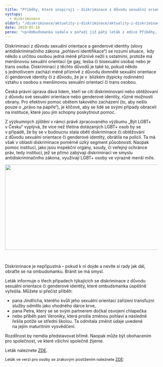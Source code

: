 ```yaml
---
title: "Příběhy, které inspirují – diskriminace z důvodu sexuální orientace a genderové identity"
vystupy:
  - diskriminace
oldUrl: "/diskriminace/aktuality-z-diskriminace/aktuality-z-diskriminace-2019/pribehy-ktere-inspiruji-diskriminace-z-duvodu-sexualni-orientace-a-genderove-identity/"
date: 2019-05-16
perex: "<p>Ombudsmanka vydala v pořadí již pátý leták z edice Příběhy, které inspirují, tentokrát na téma diskriminace z důvodu sexuální orientace a genderové identity. Jeho vydáním zároveň, mimo jiné, podporuje aktivity LGBT+ osob, spojené s Mezinárodním dnem proti homofobii, transfobii a bifobii, který připadá na 17. května. </p>"
---
```


<!-- imported from the old website -->

<p>Diskriminací z důvodu sexuální orientace a genderové identity (slovy antidiskriminačního zákona „pohlavní identifikace“) se rozumí situace,  kdy někdo s určitou osobou jedná méně příznivě nežli s ostatními, protože má menšinovou sexuální orientaci (je gay, lesba či bisexuální osoba) nebo je trans osoba. Diskriminací z těchto důvodů je také to, pokud někdo s jednotlivcem zachází méně příznivě z důvodu domnělé sexuální orientace či genderové identity či z důvodu, že je v  blízkém (typicky rodinném) vztahu s osobou s menšinovou sexuální orientací či trans osobou. </p> <p>Česká právní úprava dává lidem, kteří se cítí diskriminovaní nebo obtěžovaní z důvodu své sexuální orientace nebo genderové identity, různé možnosti obrany. Pro efektivní pomoc obětem takového zacházení (to, aby nešlo pouze o „právo na papíře“), je klíčové, aby se lidé se svými případy obraceli na instituce, které jsou jim schopny poskytnout pomoc. </p> <p>Z výzkumných zjištění v rámci právě zpracovaného výzkumu „Být LGBT+ v Česku“ vyplývá, že více než třetina dotázaných LGBT+ osob by se v případě, že by se v budoucnu stala obětí diskriminace či obtěžování z důvodu sexuální orientace či genderové identity, obrátila na policii. Ta má však v oblasti diskriminace poměrně úzký segment působnosti. Naopak pomoc institucí, jako jsou inspekční orgány, soudy, či veřejný ochránce práv, tedy institucí, jež se přímo zabývají diskriminací ve smyslu antidiskriminačního zákona, využívají LGBT+ osoby ve výrazně menší míře.</p><p><img src="/uploads-import/uploads/RTEmagicC_Na_koho_by_se_obratili_diskriminovani_LGBT.png.png" width="523" height="281" alt="" /></p><br /> <p>Diskriminace je nepřípustná – pokud k ní dojde a nevíte si rady jak dál, obraťte se na ombudsmanku. Bránit se má smysl. </p> <p>Leták informuje o třech případech týkajících se diskriminace z důvodu sexuální orientace či genderové identity, které ombudsmanka úspěšně vyřešila. Můžete si přečíst příběh:</p> <p></p><ul><li>pana Jindřicha, kterého kvůli jeho sexuální orientaci zařízení transfuzní služby odmítlo jako vhodného dárce krve, </li><li>pana Petra, který se se svým partnerem dočkal osvojení chlapečka</li><li>nebo příběh paní Veroniky, která prošla změnou pohlaví a následně řešila potíže se střední školou. Ta odmítala změnit údaje uvedené na jejím maturitním vysvědčení.</li></ul><p></p>   <p>Rozdílnost by neměla představovat břímě. Naopak může být obohacením pro společnost, ve které všichni společně žijeme. </p> <p>Leták naleznete <a href="/uploads-import/Letaky/Diskriminace_sexualni-orientace-transgender.pdf" target="_blank">ZDE</a>.</p><p><span style="font-size: 12.8px;">Leták ve verzi pro osoby se zrakovým postižením naleznete <a href="/uploads-import/Letaky/Letak_-_Pribehy_ktere_inspiruji_-_diskriminace_z_duvodu_sexualni_orientace_-_verze_pro_osoby_se_zrakovym_postizenim.docx" target="_blank">ZDE</a>:</span></p><br />
